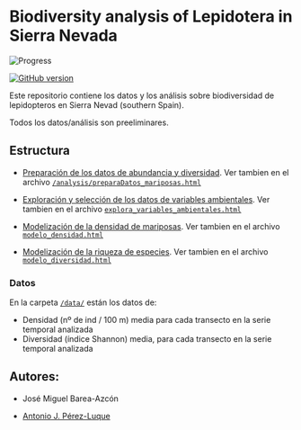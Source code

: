# Biodiversity analysis of Lepidotera in Sierra Nevada 


![Progress](https://progress-bar.dev/30/)

[![GitHub version](https://badge.fury.io/gh/Naereen%2FStrapDown.js.svg)](https://github.com/Naereen/StrapDown.js)


Este repositorio contiene los datos y los análisis sobre biodiversidad de lepidopteros en Sierra Nevad (southern Spain). 

Todos los datos/análisis son preeliminares. 

## Estructura 

- [Preparación de los datos de abundancia y diversidad](https://rawcdn.githack.com/ajpelu/ms_mariposas/master/analysis/preparaDatos_mariposas.html). Ver tambien en el archivo [`/analysis/preparaDatos_mariposas.html`](/analysis/preparaDatos_mariposas.html)

- [Exploración y selección de los datos de variables ambientales](https://rawcdn.githack.com/ajpelu/ms_mariposas/master/analysis/explora_variables_ambientales.html). Ver tambien en el archivo [`explora_variables_ambientales.html`](explora_variables_ambientales.html)

- [Modelización de la densidad de mariposas](https://rawcdn.githack.com/ajpelu/ms_mariposas/master/analysis/modelo_densidad.html). Ver tambien en el archivo [`modelo_densidad.html`](modelo_densidad.html)

- [Modelización de la riqueza de especies](https://rawcdn.githack.com/ajpelu/ms_mariposas/master/analysis/modelo_diversidad.html). Ver tambien en el archivo [`modelo_diversidad.html`](modelo_diversidad.html)


### Datos
En la carpeta [`/data/`](/data/) están los datos de: 

- Densidad (nº de ind / 100 m) media para cada transecto en la serie temporal analizada
- Diversidad (índice Shannon) media, para cada transecto en la serie temporal analizada 


## Autores: 

- José Miguel Barea-Azcón

- [Antonio J. Pérez-Luque](http:://github.com/ajpelu)


